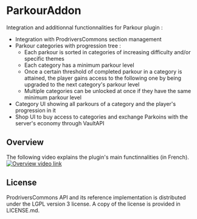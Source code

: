 # ParkourAddon

Integration and additionnal functionnalities for Parkour plugin :
* Integration with ProdriversCommons section management
* Parkour categories with progression tree :
	* Each parkour is sorted in categories of increasing difficulty and/or specific themes
	* Each category has a minimum parkour level
	* Once a certain threshold of completed parkour in a category is attained, the player gains access to the following one by being upgraded to the next category's parkour level
	* Multiple categories can be unlocked at once if they have the same minimum parkour level
* Category UI showing all parkours of a category and the player's progression in it
* Shop UI to buy access to categories and exchange Parkoins with the server's economy through VaultAPI

## Overview

The following video explains the plugin's main functinnalities (in French).
[![Overview video link](https://img.youtube.com/vi/XT3lxEB3zVw/0.jpg)](https://youtu.be/XT3lxEB3zVw)


## License

ProdriversCommons API and its reference implementation is distributed under the LGPL version 3 license. A copy of the license is provided in LICENSE.md.
